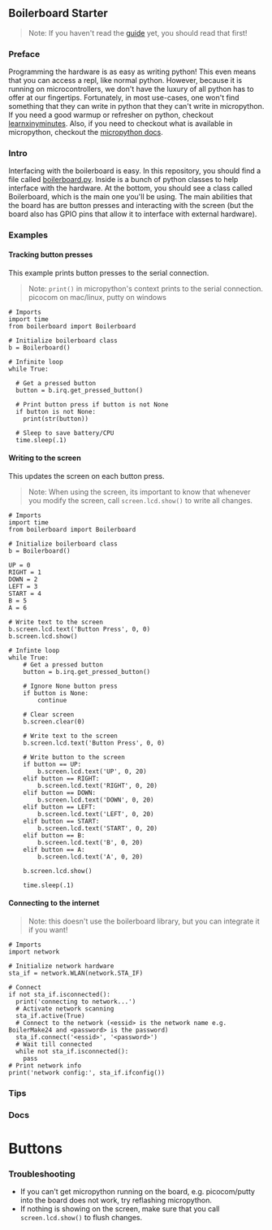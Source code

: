 ## Boilerboard Starter

> Note: If you haven't read the [guide](https://github.com/MicroNotebook/boilerboard-guides/blob/master/getting_started.ipynb) yet, you should read that first!

### Preface
Programming the hardware is as easy as writing python! This even means that you can access a repl, like normal python. However, because it is running on microcontrollers, we don't have the luxury of all python has to offer at our fingertips. Fortunately, in most use-cases, one won't find something that they can write in python that they can't write in micropython. If you need a good warmup or refresher on python, checkout [learnxinyminutes](https://learnxinyminutes.com/docs/python3/). Also, if you need to checkout what is available in micropython, checkout the [micropython docs](https://docs.micropython.org/en/latest/library/index.html).

### Intro

Interfacing with the boilerboard is easy. In this repository, you should find a file called [boilerboard.py](https://github.com/MicroNotebook/boilerboard_starter/edit/master/boilerboard.py). Inside is a bunch of python classes to help interface with the hardware. At the bottom, you should see a class called Boilerboard, which is the main one you'll be using. The main abilities that the board has are button presses and interacting with the screen (but the board also has GPIO pins that allow it to interface with external hardware).

### Examples

#### Tracking button presses
This example prints button presses to the serial connection.
> Note: `print()` in micropython's context prints to the serial connection. picocom on mac/linux, putty on windows
```python3
# Imports
import time
from boilerboard import Boilerboard

# Initialize boilerboard class
b = Boilerboard()

# Infinite loop
while True:

  # Get a pressed button
  button = b.irq.get_pressed_button()
  
  # Print button press if button is not None
  if button is not None:
    print(str(button))
    
  # Sleep to save battery/CPU
  time.sleep(.1)
```

#### Writing to the screen
This updates the screen on each button press.
> Note: When using the screen, its important to know that whenever you modify the screen, call `screen.lcd.show()` to write all changes.
```python3
# Imports
import time
from boilerboard import Boilerboard

# Initialize boilerboard class
b = Boilerboard()

UP = 0
RIGHT = 1
DOWN = 2
LEFT = 3
START = 4
B = 5
A = 6

# Write text to the screen
b.screen.lcd.text('Button Press', 0, 0)
b.screen.lcd.show()

# Infinte loop
while True:
    # Get a pressed button
    button = b.irq.get_pressed_button()

    # Ignore None button press
    if button is None:
        continue

    # Clear screen
    b.screen.clear(0)

    # Write text to the screen
    b.screen.lcd.text('Button Press', 0, 0)

    # Write button to the screen
    if button == UP:
        b.screen.lcd.text('UP', 0, 20)
    elif button == RIGHT:
        b.screen.lcd.text('RIGHT', 0, 20)
    elif button == DOWN:
        b.screen.lcd.text('DOWN', 0, 20)
    elif button == LEFT:
        b.screen.lcd.text('LEFT', 0, 20)
    elif button == START:
        b.screen.lcd.text('START', 0, 20)
    elif button == B:
        b.screen.lcd.text('B', 0, 20)
    elif button == A:
        b.screen.lcd.text('A', 0, 20)

    b.screen.lcd.show()

    time.sleep(.1)
```

#### Connecting to the internet
> Note: this doesn't use the boilerboard library, but you can integrate it if you want!
```python3
# Imports
import network

# Initialize network hardware
sta_if = network.WLAN(network.STA_IF)

# Connect
if not sta_if.isconnected():
  print('connecting to network...')
  # Activate network scanning
  sta_if.active(True)
  # Connect to the network (<essid> is the network name e.g. BoilerMake24 and <password> is the password)
  sta_if.connect('<essid>', '<password>')
  # Wait till connected
  while not sta_if.isconnected():
    pass
# Print network info
print('network config:', sta_if.ifconfig())
```

### Tips

### Docs
# Buttons

### Troubleshooting
* If you can't get micropython running on the board, e.g. picocom/putty into the board does not work, try reflashing micropython.
* If nothing is showing on the screen, make sure that you call `screen.lcd.show()` to flush changes.
